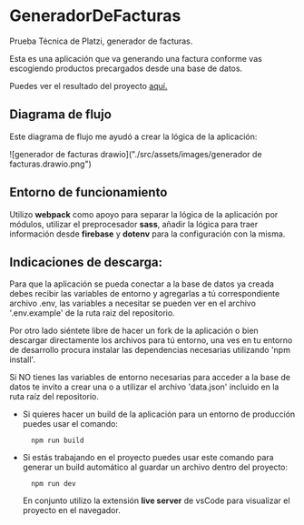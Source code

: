 # GeneradorDeFacturas
Prueba Técnica de Platzi, generador de facturas.

Esta es una aplicación que va generando una factura conforme vas escogiendo productos precargados desde una base de datos.

Puedes ver el resultado del proyecto [aquí.](https://jito-jito.github.io/GeneradorDeFacturas/)

## Diagrama de flujo

Este diagrama de flujo me ayudó a crear la lógica de la aplicación:

![generador de facturas drawio]("./src/assets/images/generador de facturas.drawio.png")

## Entorno de funcionamiento

Utilizo **webpack** como apoyo para separar la lógica de la aplicación por módulos, utilizar el preprocesador **sass**, añadir la lógica para traer información desde **firebase** y **dotenv** para la configuración con la misma.


## Indicaciones de descarga: 

Para que la aplicación se pueda conectar a la base de datos ya creada debes recibir las variables de entorno y agregarlas a tú correspondiente archivo .env, las variables a necesitar se pueden ver en el archivo '.env.example' de la ruta raiz del repositorio.

Por otro lado siéntete libre de hacer un fork de la aplicación o bien descargar directamente los archivos para tú entorno, una ves en tu entorno de desarrollo procura instalar las dependencias necesarias utilizando 'npm install'.

Si NO tienes las variables de entorno necesarias para acceder a la base de datos te invito a crear una o a utilizar el archivo 'data.json' incluido en la ruta raíz del repositorio.


- Si quieres hacer un build de la aplicación para un entorno de producción puedes usar el comando:

		npm run build

- Si estás trabajando en el proyecto puedes usar este comando para generar un build automático al guardar un archivo dentro del proyecto:

		npm run dev

	En conjunto utilizo la extensión **live server** de vsCode para visualizar el proyecto en el navegador.






